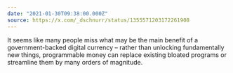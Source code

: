 ```yaml
---
date: "2021-01-30T09:38:00.000Z"
source: https://x.com/_dschnurr/status/1355571203172261908
---
```


It seems like many people miss what may be the main benefit of a government-backed digital currency – rather than unlocking fundamentally new things, programmable money can replace existing bloated programs or streamline them by many orders of magnitude.